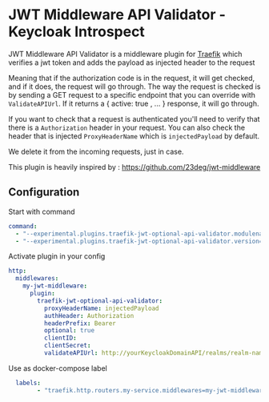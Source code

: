 # JWT Middleware API Validator - Keycloak Introspect

JWT Middleware API Validator is a middleware plugin for [Traefik](https://github.com/containous/traefik) which verifies a jwt token and adds the payload as injected header to the request


Meaning that if the authorization code is in the request, it will get checked, and if it does, the request will go through.
The way the request is checked is by sending a GET request to a specific endpoint that you can override with `ValidateAPIUrl`. 
If it returns a { active: true , ... } response, it will go through.

If you want to check that a request is authenticated you'll need to verify that there is a `Authorization` header in your request.
You can also check the header that is injected `ProxyHeaderName`  which is `injectedPayload` by default.

We delete it from the incoming requests, just in case.

This plugin is heavily inspired by : https://github.com/23deg/jwt-middleware 



## Configuration

Start with command
```yaml
command:
  - "--experimental.plugins.traefik-jwt-optional-api-validator.modulename=github.com/savyjs/traefik-jwt-optional-api-validator"
  - "--experimental.plugins.traefik-jwt-optional-api-validator.version=v0.0.14"
```

Activate plugin in your config  

```yaml
http:
  middlewares:
    my-jwt-middleware:
      plugin:
        traefik-jwt-optional-api-validator:
          proxyHeaderName: injectedPayload
          authHeader: Authorization
          headerPrefix: Bearer
          optional: true
          clientID: 
          clientSecret:
          validateAPIUrl: http://yourKeycloakDomainAPI/realms/realm-name/protocol/openid-connect/token/introspect
```

Use as docker-compose label  
```yaml
  labels:
        - "traefik.http.routers.my-service.middlewares=my-jwt-middleware@file"
```
